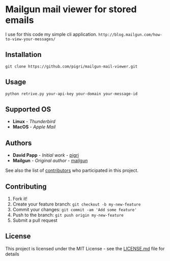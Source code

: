 # Mailgun mail viewer for stored emails

I use for this code my simple cli application. `http://blog.mailgun.com/how-to-view-your-messages/`

## Installation

`git clone https://github.com/pigri/mailgun-mail-viewer.git`

## Usage

`python retrive.py your-api-key your-domain your-message-id`

## Supported OS

* **Linux** - *Thunderbird*
* **MacOS** - *Apple Mail*

## Authors

* **David Papp** - *Initial work* - [pigri](https://github.com/pigri)
* **Mailgun** - *Original author* - [mailgun](https://github.com/mailgun)

See also the list of [contributors](https://github.com/pigri/mailgun-mail-viewer/contributors) who participated in this project.

## Contributing

1. Fork it!
2. Create your feature branch: `git checkout -b my-new-feature`
3. Commit your changes: `git commit -am 'Add some feature'`
4. Push to the branch: `git push origin my-new-feature`
5. Submit a pull request

## License

This project is licensed under the MIT License - see the [LICENSE.md](LICENSE.md) file for details

